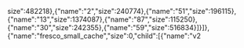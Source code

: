 size":482218},{"name":"2","size":240774},{"name":"51","size":196115},{"name":"13","size":1374087},{"name":"87","size":115250},{"name":"30","size":242355},{"name":"59","size":516834}]}]},{"name":"fresco_small_cache","size":0,"child":[{"name":"v2
